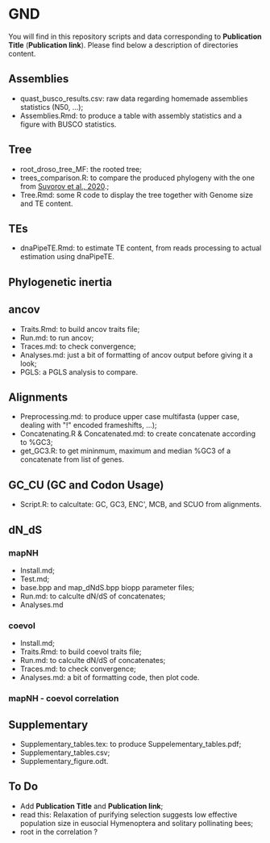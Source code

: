 # GND

You will find in this repository scripts and data corresponding to **Publication Title** (**Publication link**). Please find below a description of directories content.

## Assemblies

- quast_busco_results.csv: raw data regarding homemade assemblies statistics (N50, ...);
- Assemblies.Rmd: to produce a table with assembly statistics and a figure with BUSCO statistics.

## Tree

- root_droso_tree_MF: the rooted tree;
- trees_comparison.R:  to compare the produced phylogeny with the one from [Suvorov et al., 2020](https://doi.org/10.1016/j.cub.2021.10.052).;
- Tree.Rmd: some R code to display the tree together with Genome size and TE content.

## TEs

- dnaPipeTE.Rmd: to estimate TE content, from reads processing to actual estimation using dnaPipeTE.

## Phylogenetic inertia

## ancov

- Traits.Rmd: to build ancov traits file;
- Run.md: to run ancov;
- Traces.md: to check convergence;
- Analyses.md: just a bit of formatting of ancov output before giving it a look;
- PGLS: a PGLS analysis to compare.

## Alignments

- Preprocessing.md: to produce upper case multifasta (upper case, dealing with "!" encoded frameshifts, ...);
- Concatenating.R & Concatenated.md: to create concatenate according to %GC3;
- get_GC3.R: to get mininmum, maximum and median %GC3 of a concatenate  from list of genes.

## GC_CU (GC and Codon Usage)

- Script.R: to calcultate: GC, GC3, ENC', MCB, and SCUO from alignments.

## dN_dS

### mapNH 

- Install.md;
- Test.md;
- base.bpp and map_dNdS.bpp biopp parameter files;
- Run.md: to calculte dN/dS of concatenates;
- Analyses.md

### coevol

- Install.md;
- Traits.Rmd: to build coevol traits file;
- Run.md: to calculte dN/dS of concatenates;
- Traces.md: to check convergence;
- Analyses.md: a bit of formatting code, then plot code. 

### mapNH - coevol correlation


## Supplementary 

- Supplementary_tables.tex: to produce Suppelementary_tables.pdf;
- Supplementary_tables.csv;
- Supplementary_figure.odt.

## To Do

- Add **Publication Title** and **Publication link**;
- read this: Relaxation of purifying selection suggests low effective population size in eusocial Hymenoptera and solitary pollinating bees;
- root in the correlation ?